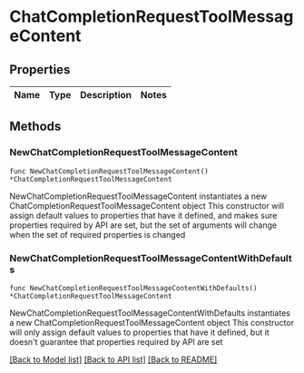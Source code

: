 # ChatCompletionRequestToolMessageContent

## Properties

Name | Type | Description | Notes
------------ | ------------- | ------------- | -------------

## Methods

### NewChatCompletionRequestToolMessageContent

`func NewChatCompletionRequestToolMessageContent() *ChatCompletionRequestToolMessageContent`

NewChatCompletionRequestToolMessageContent instantiates a new ChatCompletionRequestToolMessageContent object
This constructor will assign default values to properties that have it defined,
and makes sure properties required by API are set, but the set of arguments
will change when the set of required properties is changed

### NewChatCompletionRequestToolMessageContentWithDefaults

`func NewChatCompletionRequestToolMessageContentWithDefaults() *ChatCompletionRequestToolMessageContent`

NewChatCompletionRequestToolMessageContentWithDefaults instantiates a new ChatCompletionRequestToolMessageContent object
This constructor will only assign default values to properties that have it defined,
but it doesn't guarantee that properties required by API are set


[[Back to Model list]](../README.md#documentation-for-models) [[Back to API list]](../README.md#documentation-for-api-endpoints) [[Back to README]](../README.md)


